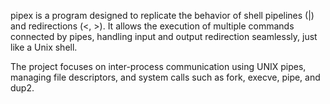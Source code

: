 pipex is a program designed to replicate the behavior of shell pipelines (|) and redirections (<, >). It allows the execution of multiple commands connected by pipes, handling input and output redirection seamlessly, just like a Unix shell.

The project focuses on inter-process communication using UNIX pipes, managing file descriptors, and system calls such as fork, execve, pipe, and dup2.

